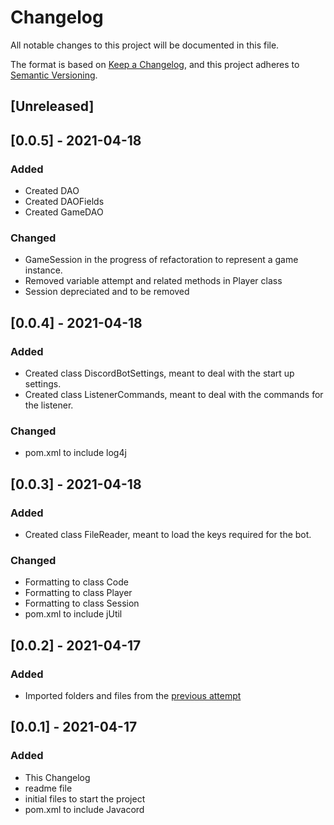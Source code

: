 # Changelog
All notable changes to this project will be documented in this file.

The format is based on [Keep a Changelog](https://keepachangelog.com/en/1.0.0/),
and this project adheres to [Semantic Versioning](https://semver.org/spec/v2.0.0.html).

## [Unreleased]

## [0.0.5] - 2021-04-18
### Added
- Created DAO
- Created DAOFields
- Created GameDAO

### Changed
- GameSession in the progress of refactoration to represent a game instance.
- Removed variable attempt and related methods in Player class
- Session depreciated and to be removed

## [0.0.4] - 2021-04-18
### Added
- Created class DiscordBotSettings, meant to deal with the start up settings.
- Created class ListenerCommands, meant to deal with the commands for the listener.

### Changed
- pom.xml to include log4j

## [0.0.3] - 2021-04-18
### Added
- Created class FileReader, meant to load the keys required for the bot.

### Changed
- Formatting to class Code
- Formatting to class Player
- Formatting to class Session
- pom.xml to include jUtil

## [0.0.2] - 2021-04-17
### Added
- Imported folders and files from the [previous attempt](https://github.com/goodguyplayer/MastermindGame-JavaAttempt)

## [0.0.1] - 2021-04-17
### Added
- This Changelog
- readme file
- initial files to start the project
- pom.xml to include Javacord